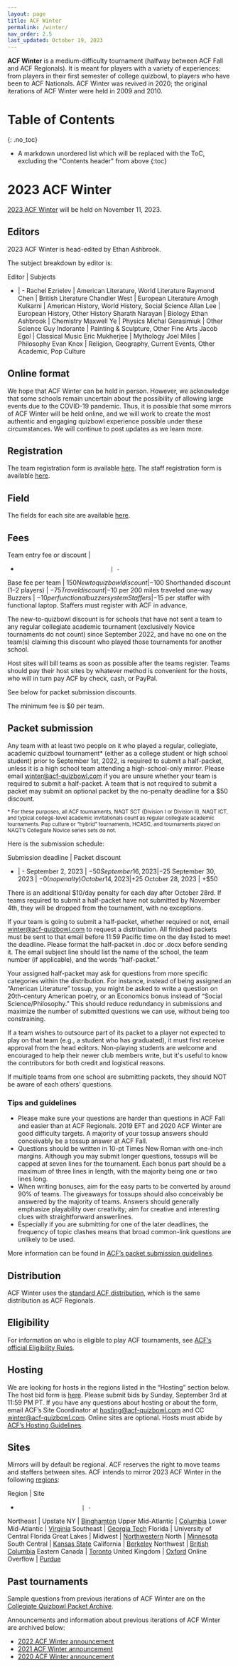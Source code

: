```yaml
---
layout: page
title: ACF Winter
permalink: /winter/
nav_order: 2.5
last_updated: October 19, 2023
---
```


**ACF Winter** is a medium-difficulty tournament (halfway between ACF Fall and ACF Regionals). It is meant for players with a variety of experiences: from players in their first semester of college quizbowl, to players who have been to ACF Nationals. ACF Winter was revived in 2020; the original iterations of ACF Winter were held in 2009 and 2010.

# Table of Contents
{: .no_toc}
* A markdown unordered list which will be replaced with the ToC, excluding the "Contents header" from above
{:toc}

# 2023 ACF Winter
[2023 ACF Winter](https://hsquizbowl.org/forums/viewtopic.php?t=27189) will be held on November 11, 2023.

## Editors
2023 ACF Winter is head-edited by Ethan Ashbrook.

The subject breakdown by editor is:

Editor | Subjects
- | -
Rachel Ezrielev          | American Literature, World Literature
Raymond Chen             | British Literature
Chandler West              | European Literature
Amogh Kulkarni               | American History, World History, Social Science
Allan Lee              | European History, Other History
Sharath Narayan              | Biology
Ethan Ashbrook            | Chemistry
Maxwell Ye        | Physics
Michal Gerasimiuk         | Other Science
Guy Indorante           | Painting & Sculpture, Other Fine Arts
Jacob Egol | Classical Music
Eric Mukherjee | Mythology
Joel Miles | Philosophy
Evan Knox | Religion, Geography, Current Events, Other Academic, Pop Culture

## Online format
We hope that ACF Winter can be held in person. However, we acknowledge that some schools remain uncertain about the possibility of allowing large events due to the COVID-19 pandemic. Thus, it is possible that some mirrors of ACF Winter will be held online, and we will work to create the most authentic and engaging quizbowl experience possible under these circumstances. We will continue to post updates as we learn more.

## Registration
The team registration form is available [here](https://docs.google.com/forms/d/e/1FAIpQLSckJO9ujN0bWYQtdIdujodzkifOV-HIoRfkeZ-rfaw43CfeAQ/viewform). The staff registration form is available [here](https://docs.google.com/forms/d/e/1FAIpQLSeyoPWAKdHxBoc7UeBaW3pQUotjx0Om_0WeGd-CJxN_rvb0pQ/viewform).

## Field
The fields for each site are available [here](https://docs.google.com/spreadsheets/d/1pLDH50gLkJ6f0FvFSJp9mCoHi51QWnQBZxiWnKPt1aQ/edit?fbclid=IwAR1IURy7ABtBCkqS3GFx8PcfLsvOSKb0sGa8atEZ7bSnBvgesHkiklVKj10#gid=583264051).

## Fees

Team entry fee or discount         |
-                                  | -
Base fee per team                  | $150
New to quizbowl discount           | −$100
Shorthanded discount (1–2 players) | −$75
Travel discount                    | −$10 per 200 miles traveled one-way
Buzzers                            | −$10 per functional buzzer system
Staffers                           | −$15 per staffer with functional laptop. Staffers must register with ACF in advance.

The new-to-quizbowl discount is for schools that have not sent a team to any regular collegiate academic tournament (exclusively Novice tournaments do not count) since September 2022, and have no one on the team(s) claiming this discount who played those tournaments for another school.

Host sites will bill teams as soon as possible after the teams register. Teams should pay their host sites by whatever method is convenient for the hosts, who will in turn pay ACF by check, cash, or PayPal.

See below for packet submission discounts.

The minimum fee is $0 per team.

## Packet submission
Any team with at least two people on it who played a regular, collegiate, academic quizbowl tournament* (either as a college student or high school student) prior to September 1st, 2022, is required to submit a half-packet, unless it is a high school team attending a high-school-only mirror. Please email [winter@acf-quizbowl.com](mailto:winter@acf-quizbowl.com) if you are unsure whether your team is required to submit a half-packet. A team that is not required to submit a packet may submit an optional packet by the no-penalty deadline for a $50 discount.

<small>\* For these purposes, all ACF tournaments, NAQT SCT (Division I or Division II), NAQT ICT, and typical college-level academic invitationals count as regular collegiate academic tournaments. Pop culture or “hybrid” tournaments, HCASC, and tournaments played on NAQT’s Collegiate Novice series sets do not.</small>

Here is the submission schedule:

Submission deadline | Packet discount
- | -
September 2, 2023  | −$50
September 16, 2023 | −$25
September 30, 2023    | −$0 (no penalty)
October 14, 2023   | +$25
October 28, 2023   | +$50

There is an additional $10/day penalty for each day after October 28rd. If teams required to submit a half-packet have not submitted by November 4th, they will be dropped from the tournament, with no exceptions.

If your team is going to submit a half-packet, whether required or not, email [winter@acf-quizbowl.com](mailto:winter@acf-quizbowl.com) to request a distribution. All finished packets must be sent to that email before 11:59 Pacific time on the day listed to meet the deadline. Please format the half-packet in .doc or .docx before sending it. The email subject line should list the name of the school, the team number (if applicable), and the words “half-packet.”

Your assigned half-packet may ask for questions from more specific categories within the distribution. For instance, instead of being assigned an “American Literature” tossup, you might be asked to write a question on 20th-century American poetry, or an Economics bonus instead of “Social Science/Philosophy.” This should reduce redundancy in submissions and maximize the number of submitted questions we can use, without being too constraining.

If a team wishes to outsource part of its packet to a player not expected to play on that team (e.g., a student who has graduated), it must first receive approval from the head editors. Non-playing students are welcome and encouraged to help their newer club members write, but it's useful to know the contributors for both credit and logistical reasons.

If multiple teams from one school are submitting packets, they should NOT be aware of each others’ questions.

### Tips and guidelines
<!-- todo: note that in different years, editors may have different philosophies, subject to change -->

- Please make sure your questions are harder than questions in ACF Fall and easier than at ACF Regionals. 2019 EFT and 2020 ACF Winter are good difficulty targets. A majority of your tossup answers should conceivably be a tossup answer at ACF Fall.
- Questions should be written in 10-pt Times New Roman with one-inch margins. Although you may submit longer questions, tossups will be capped at seven lines for the tournament. Each bonus part should be a maximum of three lines in length, with the majority being one or two lines long.
- When writing bonuses, aim for the easy parts to be converted by around 90% of teams. The giveaways for tossups should also conceivably be answered by the majority of teams. Answers should generally emphasize playability over creativity; aim for creative and interesting clues with straightforward answerlines.
- Especially if you are submitting for one of the later deadlines, the frequency of topic clashes means that broad common-link questions are unlikely to be used.

More information can be found in [ACF’s packet submission guidelines](/packet-submission-guidelines).

## Distribution
ACF Winter uses the [standard ACF distribution](/distribution), which is the same distribution as ACF Regionals.

## Eligibility
For information on who is eligible to play ACF tournaments, see [ACF’s official Eligibility Rules](/eligibility-rules).

## Hosting
We are looking for hosts in the regions listed in the “Hosting” section below. The host bid form is [here](https://docs.google.com/forms/d/e/1FAIpQLSf-Uwkx7ait1W0WR-2QeRiJmyymIy9ywvZqTp82IHfbzb-9Dw/viewform). Please submit bids by Sunday, September 3rd at 11:59 PM PT. If you have any questions about hosting or about the form, email ACF’s Site Coordinator at [hosting@acf-quizbowl.com](mailto:hosting@acf-quizbowl.com) and CC [winter@acf-quizbowl.com](mailto:winter@acf-quizbowl.com). Online sites are optional. Hosts must abide by [ACF’s Hosting Guidelines](/hosting-guidelines).

## Sites
Mirrors will by default be regional. ACF reserves the right to move teams and staffers between sites. ACF intends to mirror 2023 ACF Winter in the following [regions](/hosting-guidelines#regions-according-to-acf):

Region                    | Site
-                         | -
Northeast                 |
Upstate NY                | [Binghamton](https://hsquizbowl.org/forums/viewtopic.php?t=27323)
Upper Mid-Atlantic        | [Columbia](https://hsquizbowl.org/forums/viewtopic.php?t=27322)
Lower Mid-Atlantic        | [Virginia](https://hsquizbowl.org/forums/viewtopic.php?t=27321)
Southeast                 | [Georgia Tech](https://hsquizbowl.org/forums/viewtopic.php?t=27340)
Florida                   | University of Central Florida
Great Lakes               |
Midwest                   | [Northwestern](https://hsquizbowl.org/forums/viewtopic.php?t=27325)
North                     | [Minnesota](https://hsquizbowl.org/forums/viewtopic.php?t=27335)
South Central             | [Kansas State](https://hsquizbowl.org/forums/viewtopic.php?p=396913])
California                | [Berkeley](https://hsquizbowl.org/forums/viewtopic.php?t=27355)
Northwest                 | [British Columbia](https://hsquizbowl.org/forums/viewtopic.php?t=27330)
Eastern Canada            | [Toronto](https://hsquizbowl.org/forums/viewtopic.php?t=27354)
United Kingdom            | [Oxford](https://hsquizbowl.org/forums/viewtopic.php?t=27417)
Online Overflow | [Purdue](https://hsquizbowl.org/forums/viewtopic.php?t=27336)

## Past tournaments
Sample questions from previous iterations of ACF Winter are on the [Collegiate Quizbowl Packet Archive](http://hsquizbowl.org/db/questionsets/search/?name=ACF+Winter&col=1&season=&archived=y).

Announcements and information about previous iterations of ACF Winter are archived below:

* [2022 ACF Winter announcement](/tournaments/archive/2022/ACF%20Winter)
* [2021 ACF Winter announcement](/tournaments/archive/2021/ACF%20Winter)
* [2020 ACF Winter announcement](/tournaments/archive/2020/ACF%20Winter)

